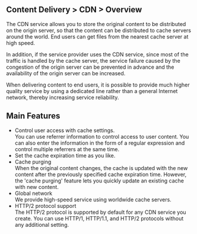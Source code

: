 
## Content Delivery > CDN > Overview

The CDN service allows you to store the original content to be distributed on the origin server, so that the content can be distributed to cache servers around the world. End users can get files from the nearest cache server at high speed.

In addition, if the service provider uses the CDN service, since most of the traffic is handled by the cache server, the service failure caused by the congestion of the origin server can be prevented in advance and the availability of the origin server can be increased.

When delivering content to end users, it is possible to provide much higher quality service by using a dedicated line rather than a general Internet network, thereby increasing service reliability.

## Main Features

- Control user access with cache settings.<br/>
  You can use referrer information to control access to user content. You can also enter the information in the form of a regular expression and control multiple referrers at the same time.
- Set the cache expiration time as you like.
- Cache purging<br/>
  When the original content changes, the cache is updated with the new content after the previously specified cache expiration time. However, the 'cache purging' feature lets you quickly update an existing cache with new content.
- Global network<br/>
We provide high-speed service using worldwide cache servers.
- HTTP/2 protocol support<br/>
  The HTTP/2 protocol is supported by default for any CDN service you create. You can use HTTP/1, HTTP/1.1, and HTTP/2 protocols without any additional setting.
